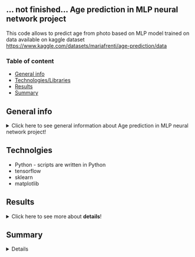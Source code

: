 ## ... not finished... Age prediction in MLP neural network project 
This code allows to predict age from photo based on MLP model trained on data available on kaggle dataset https://www.kaggle.com/datasets/mariafrenti/age-prediction/data

### Table of content 
* [General info](#general-info)
* [Technologies/Libraries](#technologies/libraries)
* [Results](#results)
* [Summary](#summary)

## General info <a name="general-info"></a>

<details>
<summary>Click here to see general information about Age prediction in MLP neural network project!</summary>
<p>Main purpose of this project was to train an MLP model based on available training dataset which could predict the age of people in photos in the testing dataset. 
The project consists of several steps, including:</p>

* Splitting the training dataset into training and validation sets.
* Creating a generator in a separate class to improve model training based on images.
* Building and training the model.
* Evaluating the model.
</details>

## Technolgies <a name="technologies/libraries"></a>
<ul>
<li>Python -  scripts are written in Python</li>
<li>tensorflow</li>
<li>sklearn</li>
<li>matplotlib</li>
</ul>


## Results <a name="results"></a>
<details>
<summary>Click here to see more about <b>details</b>!</summary>
Model which was built from seven layers (first flatten, five dense and one output) in 50 epochs shows below losses and MAEs during training: 

</details>

## Summary <a name="summary"></a>
<details>
</details>

